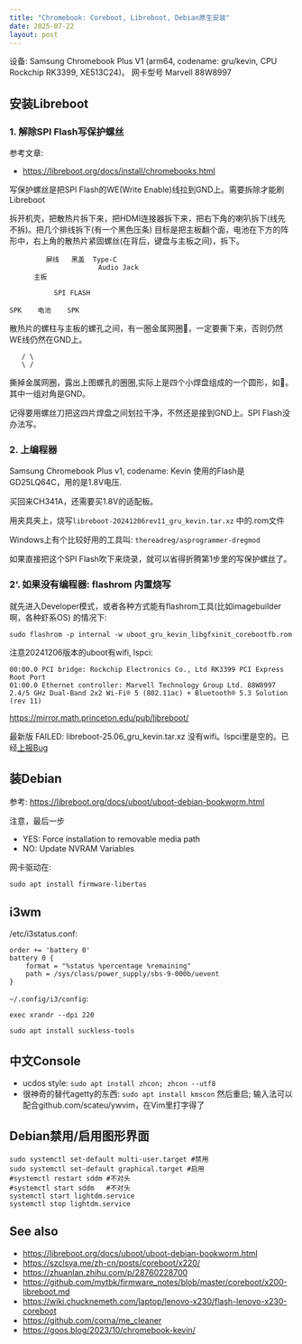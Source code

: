 ```yaml
---
title: "Chromebook: Coreboot, Libreboot, Debian原生安装"
date: 2025-07-22
layout: post
---
```


设备: Samsung Chromebook Plus V1 (arm64, codename: gru/kevin, CPU Rockchip RK3399, XE513C24)。 网卡型号 Marvell 88W8997

## 安装Libreboot

### 1. 解除SPI Flash写保护螺丝

参考文章:
 - <https://libreboot.org/docs/install/chromebooks.html>

写保护螺丝是把SPI Flash的WE(Write Enable)线拉到GND上。需要拆除才能刷Libreboot

拆开机壳，把散热片拆下来，把HDMI连接器拆下来，把右下角的喇叭拆下(线先不拆)。把几个排线拆下(有一个黑色压条)
目标是把主板翻个面，电池在下方的阵形中，右上角的散热片紧固螺丝(在背后，键盘与主板之间)，拆下。

```
         屏线   黑盖  Type-C
                      Audio Jack
      主板

           SPI FLASH

SPK    电池    SPK

```
散热片的螺柱与主板的螺孔之间，有一圈金属网圈🔘，一定要撕下来，否则仍然WE线仍然在GND上。

```
   / \
   \ /

```

撕掉金属网圈，露出上图螺孔的圈圈,实际上是四个小焊盘组成的一个圆形，如🛟。其中一组对角是GND。

记得要用螺丝刀把这四片焊盘之间划拉干净，不然还是接到GND上。SPI Flash没办法写。


### 2. 上编程器

Samsung Chromebook Plus v1, codename: Kevin
使用的Flash是GD25LQ64C，用的是1.8V电压.

买回来CH341A，还需要买1.8V的适配板。

用夹具夹上，烧写`libreboot-20241206rev11_gru_kevin.tar.xz` 中的.rom文件

Windows上有个比较好用的工具叫: `thereadreg/asprogrammer-dregmod`

如果直接把这个SPI Flash吹下来烧录，就可以省得折腾第1步里的写保护螺丝了。


### 2‘. 如果没有编程器: flashrom 内置烧写

就先进入Developer模式，或者各种方式能有flashrom工具(比如imagebuilder啊，各种虾系OS)
的情况下:

	sudo flashrom -p internal -w uboot_gru_kevin_libgfxinit_corebootfb.rom

注意20241206版本的uboot有wifi, lspci:

	00:00.0 PCI bridge: Rockchip Electronics Co., Ltd RK3399 PCI Express Root Port
	01:00.0 Ethernet controller: Marvell Technology Group Ltd. 88W8997 2.4/5 GHz Dual-Band 2x2 Wi-Fi® 5 (802.11ac) + Bluetooth® 5.3 Solution (rev 11)

https://mirror.math.princeton.edu/pub/libreboot/

最新版 FAILED: libreboot-25.06_gru_kevin.tar.xz 没有wifi。lspci里是空的。已经[上报Bug](https://codeberg.org/libreboot/lbmk/issues/353)


## 装Debian

参考:  https://libreboot.org/docs/uboot/uboot-debian-bookworm.html

注意，最后一步

 - YES: Force installation to removable media path
 - NO:  Update NVRAM Variables

网卡驱动在:

```
sudo apt install firmware-libertas
```



## i3wm

/etc/i3status.conf:

```
order += 'battery 0'
battery 0 {
    format = "%status %percentage %remaining"
	path = /sys/class/power_supply/sbs-9-000b/uevent
}
```

`~/.config/i3/config`:

```
exec xrandr --dpi 220
```

```
sudo apt install suckless-tools
```

## 中文Console

 - ucdos style: `sudo apt install zhcon; zhcon --utf8`
 - 很神奇的替代agetty的东西: `sudo apt install kmscon` 然后重启; 输入法可以配合github.com/scateu/ywvim，在Vim里打字得了



## Debian禁用/启用图形界面

    sudo systemctl set-default multi-user.target #禁用
    sudo systemctl set-default graphical.target #启用
    #systemctl restart sddm #不对头
    #systemctl start sddm   #不对头
    systemctl start lightdm.service 
    systemctl stop lightdm.service

## See also
 - <https://libreboot.org/docs/uboot/uboot-debian-bookworm.html>
 - <https://szclsya.me/zh-cn/posts/coreboot/x220/>
 - <https://zhuanlan.zhihu.com/p/28760228700>
 - <https://github.com/mytbk/firmware_notes/blob/master/coreboot/x200-libreboot.md>
 - <https://wiki.chucknemeth.com/laptop/lenovo-x230/flash-lenovo-x230-coreboot>
 - <https://github.com/corna/me_cleaner>
 - <https://goos.blog/2023/10/chromebook-kevin/>

